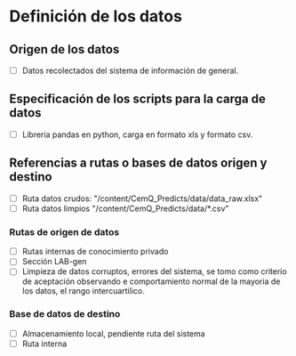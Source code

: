 
# Definición de los datos

## Origen de los datos

- [ ] Datos recolectados del sistema de información de general. 

## Especificación de los scripts para la carga de datos

- [ ] Libreria pandas en python, carga en formato xls y formato csv. 

## Referencias a rutas o bases de datos origen y destino

- [ ] Ruta datos crudos: "/content/CemQ_Predicts/data/data_raw.xlsx"
- [ ] Ruta datos limpios "/content/CemQ_Predicts/data/*.csv"

### Rutas de origen de datos

- [ ] Rutas internas de conocimiento privado
- [ ] Sección LAB-gen
- [ ] Limpieza de datos corruptos, errores del sistema, se tomo como criterio de aceptación observando e comportamiento normal de la mayoria de los datos, el rango intercuartilico. 

### Base de datos de destino

- [ ] Almacenamiento local, pendiente ruta del sistema
- [ ] Ruta interna
